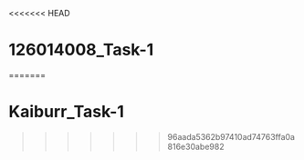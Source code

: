 <<<<<<< HEAD
# 126014008_Task-1
=======
# Kaiburr_Task-1
>>>>>>> 96aada5362b97410ad74763ffa0a816e30abe982
